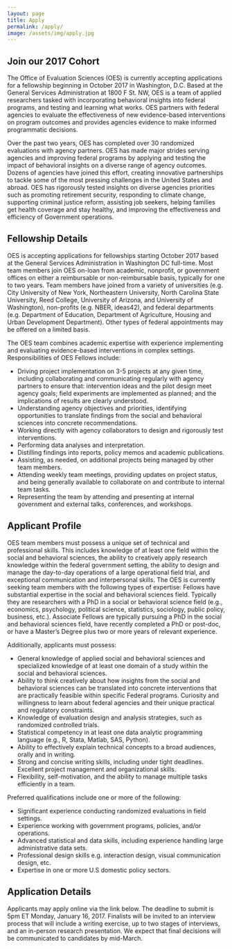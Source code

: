 ```yaml
---
layout: page
title: Apply
permalink: /apply/
image: /assets/img/apply.jpg
---
```

## Join our 2017 Cohort

The Office of Evaluation Sciences (OES) is currently accepting applications for a fellowship beginning in October 2017 in Washington, D.C. Based at the General Services Administration at 1800 F St. NW, OES is a team of applied researchers tasked with incorporating behavioral insights into federal programs, and testing and learning what works. OES partners with federal agencies to evaluate the effectiveness of new evidence-based interventions on program outcomes and  provides agencies evidence to make informed programmatic decisions. 

Over the past two years, OES has completed over 30 randomized evaluations with agency partners. OES has made major strides serving agencies and improving federal programs by applying and testing the impact of behavioral insights on a diverse range of agency outcomes.  Dozens of agencies have joined this effort, creating innovative partnerships to tackle some of the most pressing challenges in the United States and abroad. OES has rigorously tested insights on diverse agencies priorities such as promoting retirement security, responding to climate change, supporting criminal justice reform, assisting job seekers, helping families get health coverage and stay healthy, and improving the effectiveness and efficiency of Government operations. 

## Fellowship Details

OES is accepting applications for fellowships starting October 2017 based at the General Services Administration in Washington DC full-time. Most team members join OES on-loan from academic, nonprofit, or government offices on either a reimbursable or non-reimbursable basis, typically for one to two years. Team members have joined from a variety of universities (e.g. City University of New York, Northeastern University, North Carolina State University, Reed College, University of Arizona, and University of Washington), non-profits (e.g. NBER, ideas42), and federal departments (e.g. Department of Education, Department of Agriculture, Housing and Urban Development Department). Other types of federal appointments may be offered on a limited basis.

The OES team combines academic expertise with experience implementing and evaluating evidence-based interventions in complex settings. Responsibilities of OES Fellows include:
- Driving project implementation on 3-5 projects at any given time, including collaborating and communicating regularly with agency partners to ensure that: intervention ideas and the pilot design meet agency goals; field experiments are implemented as planned; and the implications of results are clearly understood.
- Understanding agency objectives and priorities, identifying opportunities to translate findings from the social and behavioral sciences into concrete recommendations. 
- Working directly with agency collaborators to design and rigorously test interventions.
- Performing data analyses and interpretation. 
- Distilling findings into reports, policy memos and academic publications.
- Assisting, as needed, on additional projects being managed by other team members.
- Attending weekly team meetings, providing updates on project status, and being generally available to collaborate on and contribute to internal team tasks.
- Representing the team by attending and presenting at internal government and external talks, conferences, and workshops. 

## Applicant Profile

OES team members must possess a unique set of technical and professional skills. This includes knowledge of at least one field within the social and behavioral sciences, the ability to creatively apply research knowledge within the federal government setting, the ability to design and manage the day-to-day operations of a large operational field trial, and exceptional communication and interpersonal skills. The OES is currently seeking team members with the following types of expertise:
Fellows have substantial expertise in the social and behavioral sciences field. Typically they are researchers with a PhD in a social or behavioral science field (e.g., economics, psychology, political science, statistics, sociology, public policy, business, etc.).
Associate Fellows are typically pursuing a PhD in the social and behavioral sciences field, have recently completed a PhD or post-doc, or have a Master’s Degree plus two or more years of relevant experience.

Additionally, applicants must possess: 
- General knowledge of applied social and behavioral sciences and specialized knowledge of at least one domain of a study within the social and behavioral sciences.
- Ability to think creatively about how insights from the social and behavioral sciences can be translated into concrete interventions that are practically feasible within specific Federal programs. Curiosity and willingness to learn about federal agencies and their unique practical and regulatory constraints. 
- Knowledge of evaluation design and analysis strategies, such as randomized controlled trials.
- Statistical competency in at least one data analytic programming language (e.g., R, Stata, Matlab, SAS, Python).
- Ability to effectively explain technical concepts to a broad audiences, orally and in writing.
- Strong and concise writing skills, including under tight deadlines. Excellent project management and organizational skills.
- Flexibility, self-motivation, and the ability to manage multiple tasks efficiently in a team.

Preferred qualifications include one or more of the following: 
- Significant experience conducting randomized evaluations in field settings.
- Experience working with government programs, policies, and/or operations. 
- Advanced statistical and data skills, including experience handling large administrative data sets.
- Professional design skills e.g. interaction design, visual communication design, etc.
- Expertise in one or more U.S domestic policy sectors.


## Application Details

Applicants may apply online via the link below. The deadline to submit is 5pm ET Monday, January 16, 2017. Finalists will be invited to an interview process that will include a writing exercise, up to two stages of interviews, and an in-person research presentation. We expect that final decisions will be communicated to candidates by mid-March. 
